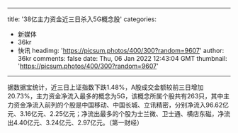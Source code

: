 
---
title: '38亿主力资金近三日杀入5G概念股'
categories: 
 - 新媒体
 - 36kr
 - 快讯
headimg: 'https://picsum.photos/400/300?random=9607'
author: 36kr
comments: false
date: Thu, 06 Jan 2022 12:43:04 GMT
thumbnail: 'https://picsum.photos/400/300?random=9607'
---

<div>   
据数据宝统计，近三日上证指数下跌1.48%，A股成交金额较前三日增加20.73%，主力资金净流入最多的概念为5G，该概念所属个股共有263只，其中主力资金净流入前列的个股是中国移动、中国长城、立讯精密，分别净流入96.62亿元、3.16亿元、2.25亿元；净流出最多的个股为士兰微、卫士通、横店东磁，净流出4.40亿元、3.24亿元、2.97亿元。（第一财经）  
</div>
            